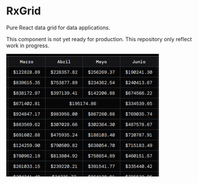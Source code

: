 RxGrid
======

Pure React data grid for data applications.

This component is not yet ready for production. This repository only reflect work in progress.

![Preview](capture.png)
